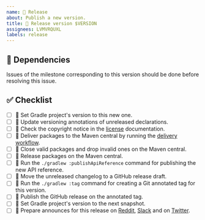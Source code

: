 ```yaml
---
name: 🔖 Release
about: Publish a new version.
title: 🔖 Release version $VERSION
assignees: LVMVRQUXL
labels: release
---
```


## 🔗 Dependencies

Issues of the milestone corresponding to this version should be done before resolving this issue.

## ✅ Checklist

- [ ] 🔖 Set Gradle project's version to this new one.
- [ ] 📝 Update versioning annotations of unreleased declarations.
- [ ] 📝 Check the copyright notice in the [license] documentation.
- [ ] 🚀 Deliver packages to the Maven central by running the [delivery workflow].
- [ ] 🚀 Close valid packages and drop invalid ones on the Maven central.
- [ ] 🚀 Release packages on the Maven central.
- [ ] 🚀 Run the `./gradlew :publishApiReference` command for publishing the new API reference.
- [ ] 📝 Move the unreleased changelog to a GitHub release draft.
- [ ] 🔖 Run the `./gradlew :tag` command for creating a Git annotated tag for this version.
- [ ] 🔖 Publish the GitHub release on the annotated tag.
- [ ] 🔖 Set Gradle project's version to the next snapshot.
- [ ] 📝 Prepare announces for this release on [Reddit], [Slack] and on [Twitter].

[delivery workflow]: https://github.com/kotools/types/actions/workflows/delivery.yml
[license]: https://github.com/kotools/types/blob/main/LICENSE.txt
[reddit]: https://www.reddit.com/
[slack]: https://kotlinlang.slack.com/archives/C05H0L1LD25
[twitter]: https://twitter.com/KotoolsContact
